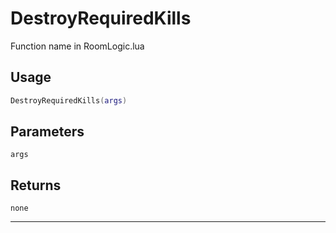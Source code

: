 # DestroyRequiredKills
Function name in RoomLogic.lua
## Usage
```lua
DestroyRequiredKills(args)
```
## Parameters
`args`
## Returns
`none`

---